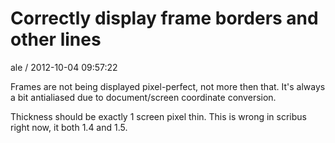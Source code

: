 
# Correctly display frame borders and other lines

ale / 2012-10-04 09:57:22

Frames are not being displayed pixel-perfect, not more then that. It's always a bit antialiased due to 
document/screen coordinate conversion.

Thickness should be exactly 1 screen pixel thin. This is wrong in scribus right now, it both 1.4 and 1.5.
